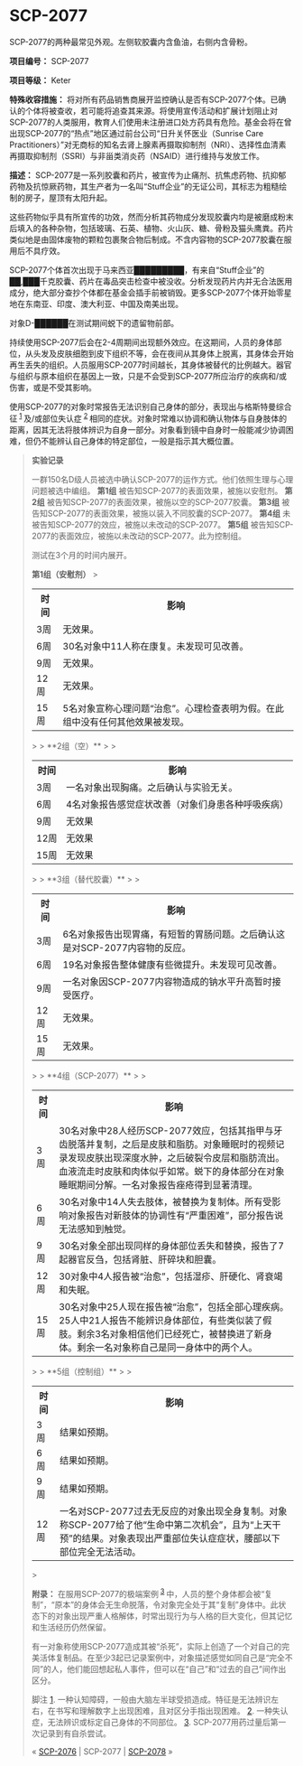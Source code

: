 # SCP-2077
                        




SCP-2077的两种最常见外观。左侧软胶囊内含鱼油，右侧内含骨粉。



**项目编号：** SCP-2077

**项目等级：** Keter

**特殊收容措施：** 将对所有药品销售商展开监控确认是否有SCP-2077个体。已确认的个体将被查收，若可能将追查其来源。将使用宣传活动和扩展计划阻止对SCP-2077的人类服用，教育人们使用未注册进口处方药具有危险。基金会将在曾出现SCP-2077的“热点”地区通过前台公司“日升关怀医业（Sunrise Care Practitioners）”对无商标的知名去肾上腺素再摄取抑制剂（NRI）、选择性血清素再摄取抑制剂（SSRI）与非甾类消炎药（NSAID）进行维持与发放工作。

**描述：** SCP-2077是一系列胶囊和药片，被宣传为止痛剂、抗焦虑药物、抗抑郁药物及抗惊厥药物，其生产者为一名叫“Stuff企业”的无证公司，其标志为粗糙绘制的房子，屋顶有太阳升起。

这些药物似乎具有所宣传的功效，然而分析其药物成分发现胶囊内均是被磨成粉末后填入的各种杂物，包括玻璃、石英、植物、火山灰、糖、骨粉及猫头鹰粪。药片类似地是由固体废物的颗粒包裹聚合物后制成。不含内容物的SCP-2077胶囊在服用后不具疗效。

SCP-2077个体首次出现于马来西亚█████████，有来自“Stuff企业”的██,███千克胶囊、药片在毒品突击检查中被没收。分析发现药片内并无合法医用成分，绝大部分查抄个体都在基金会插手前被销毁。更多SCP-2077个体开始零星地在东南亚、印度、澳大利亚、中国及南美出现。



对象D-██████在测试期间蜕下的遗留物前部。



持续使用SCP-2077后会在2-4周期间出现额外效应。在这期间，人员的身体部位，从头发及皮肤细胞到皮下组织不等，会在夜间从其身体上脱离，其身体会开始再生丢失的组织。人员服用SCP-2077时间越长，其身体被替代的比例越大。器官与组织与原本组织在基因上一致，只是不会受到SCP-2077所应治疗的疾病和/或伤害，或是不受其影响。

使用SCP-2077的对象时常报告无法识别自己身体的部分，表现出与格斯特曼综合征<sup class='footnoteref'>
 <a shape='rect' class='footnoteref' id='footnoteref-1' href='javascript:;' onclick='WIKIDOT.page.utils.scrollToReference(&apos;footnote-1&apos;)'>1</a>
</sup>及/或部位失认症<sup class='footnoteref'>
 <a shape='rect' class='footnoteref' id='footnoteref-2' href='javascript:;' onclick='WIKIDOT.page.utils.scrollToReference(&apos;footnote-2&apos;)'>2</a>
</sup>相同的症状。对象时常难以协调和确认物体与自身肢体的距离，因其无法将肢体辨识为自身一部分。对象看到镜中自身时一般能减少协调困难，但仍不能辨认自己身体的特定部位，一般是指示其大概位置。


> **实验记录** 
> 
> 一群150名D级人员被选中确认SCP-2077的运作方式。他们依照生理与心理问题被选中编组。
**第1组** 被告知SCP-2077的表面效果，被施以安慰剂。
**第2组** 被告知SCP-2077的表面效果，被施以空的SCP-2077胶囊。
**第3组** 被告知SCP-2077的表面效果，被施以装入不同胶囊的SCP-2077。
**第4组** 未被告知SCP-2077的效应，被施以未改动的SCP-2077。
**第5组** 被告知SCP-2077的表面效应，被施以未改动的SCP-2077。此为控制组。
> 
> 测试在3个月的时间内展开。
> 
> **第1组（安慰剂）** > 
> <table class='wiki-content-table'>
 <tr>
  <th colspan='1' rowspan='1'>&#26102;&#38388;</th>
  <th colspan='2' rowspan='1'>&#24433;&#21709;</th>
 </tr>
 <tr>
  <td colspan='1' rowspan='1'>3&#21608;</td>
  <td colspan='2' rowspan='1'>&#26080;&#25928;&#26524;&#12290;</td>
 </tr>
 <tr>
  <td colspan='1' rowspan='1'>6&#21608;</td>
  <td colspan='2' rowspan='1'>30&#21517;&#23545;&#35937;&#20013;11&#20154;&#31216;&#22312;&#24247;&#22797;&#12290;&#26410;&#21457;&#29616;&#21487;&#35265;&#25913;&#21892;&#12290;</td>
 </tr>
 <tr>
  <td colspan='1' rowspan='1'>9&#21608;</td>
  <td colspan='2' rowspan='1'>&#26080;&#25928;&#26524;&#12290;</td>
 </tr>
 <tr>
  <td colspan='1' rowspan='1'>12&#21608;</td>
  <td colspan='2' rowspan='1'>&#26080;&#25928;&#26524;&#12290;</td>
 </tr>
 <tr>
  <td colspan='1' rowspan='1'>15&#21608;</td>
  <td colspan='1' rowspan='1'>5&#21517;&#23545;&#35937;&#23459;&#31216;&#24515;&#29702;&#38382;&#39064;&#8220;&#27835;&#24840;&#8221;&#12290;&#24515;&#29702;&#26816;&#26597;&#34920;&#26126;&#20026;&#20551;&#12290;&#22312;&#27492;&#32452;&#20013;&#27809;&#26377;&#20219;&#20309;&#20854;&#20182;&#25928;&#26524;&#34987;&#21457;&#29616;&#12290;</td>
 </tr>
</table>> 
> **2组（空）** > 
> <table class='wiki-content-table'>
 <tr>
  <th colspan='1' rowspan='1'>&#26102;&#38388;</th>
  <th colspan='2' rowspan='1'>&#24433;&#21709;</th>
 </tr>
 <tr>
  <td colspan='1' rowspan='1'>3&#21608;</td>
  <td colspan='2' rowspan='1'>&#19968;&#21517;&#23545;&#35937;&#20986;&#29616;&#33016;&#30171;&#12290;&#20043;&#21518;&#30830;&#35748;&#19982;&#23454;&#39564;&#26080;&#20851;&#12290;</td>
 </tr>
 <tr>
  <td colspan='1' rowspan='1'>6&#21608;</td>
  <td colspan='2' rowspan='1'>4&#21517;&#23545;&#35937;&#25253;&#21578;&#24863;&#35273;&#30151;&#29366;&#25913;&#21892;&#65288;&#23545;&#35937;&#20204;&#36523;&#24739;&#21508;&#31181;&#21628;&#21560;&#30142;&#30149;&#65289;</td>
 </tr>
 <tr>
  <td colspan='1' rowspan='1'>9&#21608;</td>
  <td colspan='2' rowspan='1'>&#26080;&#25928;&#26524;</td>
 </tr>
 <tr>
  <td colspan='1' rowspan='1'>12&#21608;</td>
  <td colspan='2' rowspan='1'>&#26080;&#25928;&#26524;</td>
 </tr>
 <tr>
  <td colspan='1' rowspan='1'>15&#21608;</td>
  <td colspan='2' rowspan='1'>&#26080;&#25928;&#26524;</td>
 </tr>
</table>> 
> **3组（替代胶囊）** > 
> <table class='wiki-content-table'>
 <tr>
  <th colspan='1' rowspan='1'>&#26102;&#38388;</th>
  <th colspan='2' rowspan='1'>&#24433;&#21709;</th>
 </tr>
 <tr>
  <td colspan='1' rowspan='1'>3&#21608;</td>
  <td colspan='2' rowspan='1'>6&#21517;&#23545;&#35937;&#25253;&#21578;&#20986;&#29616;&#32963;&#30171;&#65292;&#26377;&#30701;&#26242;&#30340;&#32963;&#32928;&#38382;&#39064;&#12290;&#20043;&#21518;&#30830;&#35748;&#36825;&#26159;&#23545;SCP-2077&#20869;&#23481;&#29289;&#30340;&#21453;&#24212;&#12290;</td>
 </tr>
 <tr>
  <td colspan='1' rowspan='1'>6&#21608;</td>
  <td colspan='2' rowspan='1'>19&#21517;&#23545;&#35937;&#25253;&#21578;&#25972;&#20307;&#20581;&#24247;&#26377;&#20123;&#24494;&#25552;&#21319;&#12290;&#26410;&#21457;&#29616;&#21487;&#35265;&#25913;&#21892;&#12290;</td>
 </tr>
 <tr>
  <td colspan='1' rowspan='1'>9&#21608;</td>
  <td colspan='2' rowspan='1'>&#19968;&#21517;&#23545;&#35937;&#22240;SCP-2077&#20869;&#23481;&#29289;&#36896;&#25104;&#30340;&#38048;&#27700;&#24179;&#21319;&#39640;&#26242;&#26102;&#25509;&#21463;&#21307;&#30103;&#12290;</td>
 </tr>
 <tr>
  <td colspan='1' rowspan='1'>12&#21608;</td>
  <td colspan='2' rowspan='1'>&#26080;&#25928;&#26524;&#12290;</td>
 </tr>
 <tr>
  <td colspan='1' rowspan='1'>15&#21608;</td>
  <td colspan='2' rowspan='1'>&#26080;&#25928;&#26524;&#12290;</td>
 </tr>
</table>> 
> **4组（SCP-2077）** > 
> <table class='wiki-content-table'>
 <tr>
  <th colspan='1' rowspan='1'>&#26102;&#38388;</th>
  <th colspan='2' rowspan='1'>&#24433;&#21709;</th>
 </tr>
 <tr>
  <td colspan='1' rowspan='1'>3&#21608;</td>
  <td colspan='2' rowspan='1'>30&#21517;&#23545;&#35937;&#20013;28&#20154;&#32463;&#21382;SCP-2077&#25928;&#24212;&#65292;&#21253;&#25324;&#20854;&#25351;&#30002;&#19982;&#29273;&#40831;&#33073;&#33853;&#24182;&#22797;&#21046;&#65292;&#20043;&#21518;&#26159;&#30382;&#32932;&#21644;&#33026;&#32938;&#12290;&#23545;&#35937;&#30561;&#30496;&#26102;&#30340;&#35270;&#39057;&#35760;&#24405;&#21457;&#29616;&#30382;&#32932;&#20986;&#29616;&#28145;&#24230;&#27700;&#32959;&#65292;&#20043;&#21518;&#30772;&#35010;&#20196;&#30382;&#23618;&#21644;&#33026;&#32938;&#27969;&#20986;&#12290;&#34880;&#28082;&#27969;&#36208;&#26102;&#30382;&#32932;&#21644;&#32905;&#20307;&#20284;&#20046;&#22914;&#24120;&#12290;&#34581;&#19979;&#30340;&#36523;&#20307;&#37096;&#20998;&#22312;&#23545;&#35937;&#30561;&#30496;&#26399;&#38388;&#20998;&#35299;&#12290;&#19968;&#21517;&#23545;&#35937;&#25253;&#21578;&#30180;&#30126;&#24471;&#21040;&#26174;&#33879;&#28165;&#29702;&#12290;</td>
 </tr>
 <tr>
  <td colspan='1' rowspan='1'>6&#21608;</td>
  <td colspan='2' rowspan='1'>30&#21517;&#23545;&#35937;&#20013;14&#20154;&#22833;&#21435;&#32930;&#20307;&#65292;&#34987;&#26367;&#25442;&#20026;&#22797;&#21046;&#20307;&#12290;&#25152;&#26377;&#21463;&#24433;&#21709;&#23545;&#35937;&#25253;&#21578;&#23545;&#26032;&#32930;&#20307;&#30340;&#21327;&#35843;&#24615;&#26377;&#8220;&#20005;&#37325;&#22256;&#38590;&#8221;&#65292;&#37096;&#20998;&#25253;&#21578;&#35828;&#26080;&#27861;&#24863;&#30693;&#21040;&#35302;&#35273;&#12290;</td>
 </tr>
 <tr>
  <td colspan='1' rowspan='1'>9&#21608;</td>
  <td colspan='2' rowspan='1'>30&#21517;&#23545;&#35937;&#20840;&#37096;&#20986;&#29616;&#21516;&#26679;&#30340;&#36523;&#20307;&#37096;&#20301;&#20002;&#22833;&#21644;&#26367;&#25442;&#65292;&#25253;&#21578;&#20102;7&#36215;&#22120;&#23448;&#21453;&#21005;&#65292;&#21253;&#25324;&#32958;&#33039;&#12289;&#32925;&#30862;&#22359;&#21644;&#32966;&#22218;&#12290;</td>
 </tr>
 <tr>
  <td colspan='1' rowspan='1'>12&#21608;</td>
  <td colspan='2' rowspan='1'>30&#23545;&#35937;&#20013;4&#20154;&#25253;&#21578;&#34987;&#8220;&#27835;&#24840;&#8221;&#65292;&#21253;&#25324;&#28287;&#30137;&#12289;&#32925;&#30828;&#21270;&#12289;&#32958;&#34928;&#31469;&#21644;&#22833;&#30496;&#12290;</td>
 </tr>
 <tr>
  <td colspan='1' rowspan='1'>15&#21608;</td>
  <td colspan='2' rowspan='1'>30&#21517;&#23545;&#35937;&#20013;25&#20154;&#29616;&#22312;&#25253;&#21578;&#34987;&#8220;&#27835;&#24840;&#8221;&#65292;&#21253;&#25324;&#20840;&#37096;&#24515;&#29702;&#30142;&#30149;&#12290;25&#20154;&#20013;21&#20154;&#25253;&#21578;&#19981;&#33021;&#36776;&#35782;&#36523;&#20307;&#37096;&#20301;&#65292;&#26377;&#20123;&#31867;&#20284;&#35013;&#20102;&#20551;&#32930;&#12290;&#21097;&#20313;3&#21517;&#23545;&#35937;&#30456;&#20449;&#20182;&#20204;&#24050;&#32463;&#27515;&#20129;&#65292;&#34987;&#26367;&#25442;&#36827;&#20102;&#26032;&#36523;&#20307;&#12290;&#21097;&#20313;&#19968;&#21517;&#23545;&#35937;&#31216;&#33258;&#24049;&#26159;&#21516;&#19968;&#36523;&#20307;&#20013;&#30340;&#20004;&#20010;&#20154;&#12290;</td>
 </tr>
</table>> 
> **5组（控制组）** > 
> <table class='wiki-content-table'>
 <tr>
  <th colspan='1' rowspan='1'>&#26102;&#38388;</th>
  <th colspan='2' rowspan='1'>&#24433;&#21709;</th>
 </tr>
 <tr>
  <td colspan='1' rowspan='1'>3&#21608;</td>
  <td colspan='2' rowspan='1'>&#32467;&#26524;&#22914;&#39044;&#26399;&#12290;</td>
 </tr>
 <tr>
  <td colspan='1' rowspan='1'>6&#21608;</td>
  <td colspan='2' rowspan='1'>&#32467;&#26524;&#22914;&#39044;&#26399;&#12290;</td>
 </tr>
 <tr>
  <td colspan='1' rowspan='1'>9&#21608;</td>
  <td colspan='2' rowspan='1'>&#32467;&#26524;&#22914;&#39044;&#26399;&#12290;</td>
 </tr>
 <tr>
  <td colspan='1' rowspan='1'>12&#21608;</td>
  <td colspan='2' rowspan='1'>&#19968;&#21517;&#23545;SCP-2077&#36807;&#21435;&#26080;&#21453;&#24212;&#30340;&#23545;&#35937;&#20986;&#29616;&#20840;&#36523;&#22797;&#21046;&#12290;&#23545;&#35937;&#31216;SCP-2077&#32473;&#20102;&#20182;&#8220;&#29983;&#21629;&#20013;&#31532;&#20108;&#27425;&#26426;&#20250;&#8221;&#65292;&#19988;&#20026;&#8220;&#19978;&#22825;&#24178;&#39044;&#8221;&#30340;&#32467;&#26524;&#12290;&#23545;&#35937;&#34920;&#29616;&#20986;&#20005;&#37325;&#37096;&#20301;&#22833;&#35748;&#30151;&#30151;&#29366;&#65292;&#33136;&#37096;&#20197;&#19979;&#37096;&#20301;&#23436;&#20840;&#26080;&#27861;&#27963;&#21160;&#12290;</td>
 </tr>
</table>> 

**附录：** 在服用SCP-2077的极端案例<sup class='footnoteref'>
 <a shape='rect' class='footnoteref' id='footnoteref-3' href='javascript:;' onclick='WIKIDOT.page.utils.scrollToReference(&apos;footnote-3&apos;)'>3</a>
</sup>中，人员的整个身体都会被“复制”，“原本”的身体会无生命脱落，令对象完全处于其“复制”身体中。此状态下的对象出现严重人格解体，时常出现行为与人格的巨大变化，但其记忆和生活经历仍然保留。

有一对象称使用SCP-2077造成其被“杀死”，实际上创造了一个对自己的完美活体复制品。在至少3起已记录案例中，对象描述感觉如同自己是“完全不同”的人，他们能回想起私人事件，但可以在“自己”和“过去的自己”间作出区分。


脚注
<a shape='rect' href='javascript:;' onclick='WIKIDOT.page.utils.scrollToReference(&apos;footnoteref-1&apos;)'>1</a>. 一种认知障碍，一般由大脑左半球受损造成。特征是无法辨识左右，在书写和理解数字上出现困难，且对区分手指出现困难。
<a shape='rect' href='javascript:;' onclick='WIKIDOT.page.utils.scrollToReference(&apos;footnoteref-2&apos;)'>2</a>. 一种失认症，无法辨识或标定自己身体的不同部位。
<a shape='rect' href='javascript:;' onclick='WIKIDOT.page.utils.scrollToReference(&apos;footnoteref-3&apos;)'>3</a>. SCP-2077用药过量后第一次记录到有自杀尝试。



« [SCP-2076](/scp-2076) | SCP-2077 | [SCP-2078](/scp-2078) »





                    